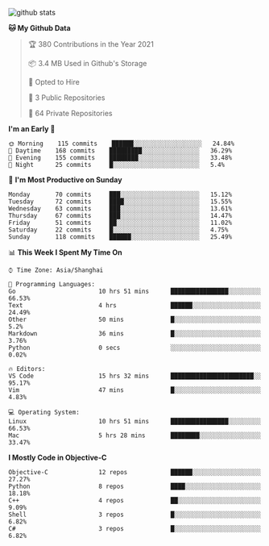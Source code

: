
![github stats](https://github-readme-stats.vercel.app/api?username=ChesterYue&show_icons=true&count_private=true)

<!-- ![wakatime](https://github-readme-stats.vercel.app/api/wakatime?username=ChesterYue&layout=compact) -->

<!-- ![wakatime](https://github-readme-stats.vercel.app/api/top-langs/?username=ChesterYue&layout=compact) -->

<!--START_SECTION:waka-->
**🐱 My Github Data** 

> 🏆 380 Contributions in the Year 2021
 > 
> 📦 3.4 MB Used in Github's Storage 
 > 
> 💼 Opted to Hire
 > 
> 📜 3 Public Repositories 
 > 
> 🔑 64 Private Repositories  
 > 
**I'm an Early 🐤** 

```text
🌞 Morning    115 commits    ██████░░░░░░░░░░░░░░░░░░░   24.84% 
🌆 Daytime    168 commits    █████████░░░░░░░░░░░░░░░░   36.29% 
🌃 Evening    155 commits    ████████░░░░░░░░░░░░░░░░░   33.48% 
🌙 Night      25 commits     █░░░░░░░░░░░░░░░░░░░░░░░░   5.4%

```
📅 **I'm Most Productive on Sunday** 

```text
Monday       70 commits     ███░░░░░░░░░░░░░░░░░░░░░░   15.12% 
Tuesday      72 commits     ████░░░░░░░░░░░░░░░░░░░░░   15.55% 
Wednesday    63 commits     ███░░░░░░░░░░░░░░░░░░░░░░   13.61% 
Thursday     67 commits     ███░░░░░░░░░░░░░░░░░░░░░░   14.47% 
Friday       51 commits     ██░░░░░░░░░░░░░░░░░░░░░░░   11.02% 
Saturday     22 commits     █░░░░░░░░░░░░░░░░░░░░░░░░   4.75% 
Sunday       118 commits    ██████░░░░░░░░░░░░░░░░░░░   25.49%

```


📊 **This Week I Spent My Time On** 

```text
⌚︎ Time Zone: Asia/Shanghai

💬 Programming Languages: 
Go                       10 hrs 51 mins      ████████████████░░░░░░░░░   66.53% 
Text                     4 hrs               ██████░░░░░░░░░░░░░░░░░░░   24.49% 
Other                    50 mins             █░░░░░░░░░░░░░░░░░░░░░░░░   5.2% 
Markdown                 36 mins             █░░░░░░░░░░░░░░░░░░░░░░░░   3.76% 
Python                   0 secs              ░░░░░░░░░░░░░░░░░░░░░░░░░   0.02%

🔥 Editors: 
VS Code                  15 hrs 32 mins      ███████████████████████░░   95.17% 
Vim                      47 mins             █░░░░░░░░░░░░░░░░░░░░░░░░   4.83%

💻 Operating System: 
Linux                    10 hrs 51 mins      ████████████████░░░░░░░░░   66.53% 
Mac                      5 hrs 28 mins       ████████░░░░░░░░░░░░░░░░░   33.47%

```

**I Mostly Code in Objective-C** 

```text
Objective-C              12 repos            ██████░░░░░░░░░░░░░░░░░░░   27.27% 
Python                   8 repos             ████░░░░░░░░░░░░░░░░░░░░░   18.18% 
C++                      4 repos             ██░░░░░░░░░░░░░░░░░░░░░░░   9.09% 
Shell                    3 repos             █░░░░░░░░░░░░░░░░░░░░░░░░   6.82% 
C#                       3 repos             █░░░░░░░░░░░░░░░░░░░░░░░░   6.82%

```



<!--END_SECTION:waka-->